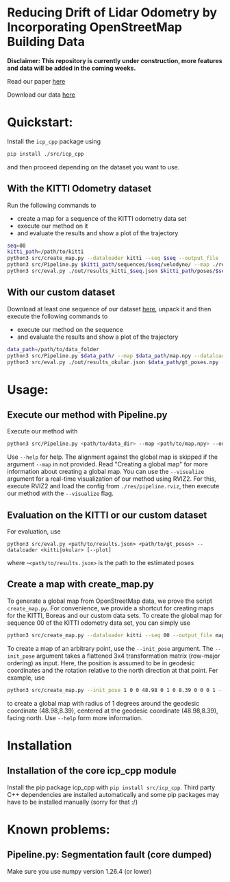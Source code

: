 # Reducing Drift of Lidar Odometry by Incorporating OpenStreetMap Building Data
**Disclaimer: This repository is currently under construction, more features and data will be added in the coming weeks.**

Read our paper [here](https://www.techrxiv.org/users/812931/articles/1214384-reducing-drift-of-lidar-odometry-by-incorporating-openstreetmap-building-data)

Download our data [here](https://owncloud.gwdg.de/index.php/s/w3qDMuaZxoYarP4)


# Quickstart:
Install the `icp_cpp` package using
```bash
pip install ./src/icp_cpp
```
and then proceed depending on the dataset you want to use.
## With the KITTI Odometry dataset
Run the following commands to
- create a map for a sequence of the KITTI odometry data set
- execute our method on it
- and evaluate the results and show a plot of the trajectory
```bash
seq=00
kitti_path=/path/to/kitti
python3 src/create_map.py --dataloader kitti --seq $seq --output_file ./res/map_kitti_$seq.bin
python3 src/Pipeline.py $kitti_path/sequences/$seq/velodyne/ --map ./res/map_kitti_$seq.npy --out_path ./out/results_kitti_$seq.json
python3 src/eval.py ./out/results_kitti_$seq.json $kitti_path/poses/$seq.txt --plot
```
## With our custom dataset
Download at least one sequence of our dataset [here](https://owncloud.gwdg.de/index.php/s/w3qDMuaZxoYarP4), unpack it and then execute the following commands to
- execute our method on the sequence
- and evaluate the results and show a plot of the trajectory
```bash
data_path=/path/to/data_folder
python3 src/Pipeline.py $data_path/ --map $data_path/map.npy --dataloader okular --out_path ./out/results_okular.json
python3 src/eval.py ./out/results_okular.json $data_path/gt_poses.npy --dataloader okular --plot
```
# Usage:
## Execute our method with Pipeline.py
Execute our method with
```bash
python3 src/Pipeline.py <path/to/data_dir> --map <path/to/map.npy> --out_path <path/to/result.json>
```
Use `--help` for help.
The alignment against the global map is skipped if the argument `--map` in not provided.
Read "Creating a global map" for more information about creating a global map.
You can use the `--visualize` argument for a real-time visualization of our method using RVIZ2.
For this, execute RVIZ2 and load the config from `./res/pipeline.rviz`,
then execute our method with the `--visualize` flag.

## Evaluation on the KITTI or our custom dataset
For evaluation, use
```
python3 src/eval.py <path/to/results.json> <path/to/gt_poses> --dataloader <kitti|okular> [--plot]
```
where
-`<path/to/results.json>` is the path to the estimated poses


## Create a map with create_map.py
To generate a global map from OpenStreetMap data, we prove the script `create_map.py`.
For convenience, we provide a shortcut for creating maps for the KITTI, Boreas and our custom data sets.
To create the global map for sequence 00 of the KITTI odometry data set, you can simply use
```bash
python3 src/create_map.py --dataloader kitti --seq 00 --output_file map_kitti_00.bin
```

To create a map of an arbitrary point, use the `--init_pose` argument. The `--init_pose` argument takes a flattened 3x4 transformation matrix (row-major ordering) as input.
Here, the position is assumed to be in geodesic coordinates and the rotation relative to the north direction at that point.
Fer example, use
```bash
python3 src/create_map.py --init_pose 1 0 0 48.98 0 1 0 8.39 0 0 0 1 --radius 1 --output_file my_map.bin
```
to create a global map with radius of 1 degrees around the geodesic coordinate (48.98,8.39), centered at the geodesic coordinate (48.98,8.39), facing north. Use `--help` form more information.

# Installation
## Installation of the core icp_cpp module
Install the pip package icp_cpp with `pip install src/icp_cpp`.
Third party C++ dependencies are installed automatically and some pip packages may have to be installed manually (sorry for that :/)

# Known problems:
## Pipeline.py: Segmentation fault (core dumped)
Make sure you use numpy version 1.26.4 (or lower)
